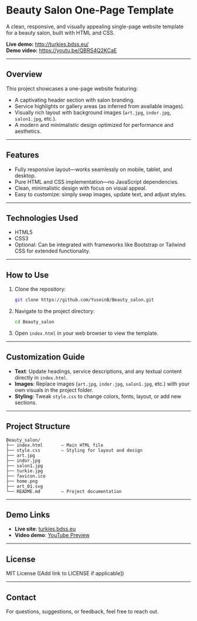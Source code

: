 
# Beauty Salon One‑Page Template

A clean, responsive, and visually appealing single-page website template for a beauty salon, built with HTML and CSS.

**Live demo:** http://turkies.bdss.eu/  
**Demo video:** https://youtu.be/QBRS4Q2KCaE

---

##  Overview

This project showcases a one-page website featuring:

- A captivating header section with salon branding.
- Service highlights or gallery areas (as inferred from available images).
- Visually rich layout with background images (`art.jpg`, `indor.jpg`, `salon1.jpg`, etc.).
- A modern and minimalistic design optimized for performance and aesthetics.

---

##  Features

- Fully responsive layout—works seamlessly on mobile, tablet, and desktop.
- Pure HTML and CSS implementation—no JavaScript dependencies.
- Clean, minimalistic design with focus on visual appeal.
- Easy to customize: simply swap images, update text, and adjust styles.

---

##  Technologies Used

- HTML5
- CSS3
- Optional: Can be integrated with frameworks like Bootstrap or Tailwind CSS for extended functionality.

---

##  How to Use

1. Clone the repository:
   ```bash
   git clone https://github.com/YuseinB/Beauty_salon.git
   ```
2. Navigate to the project directory:
   ```bash
   cd Beauty_salon
   ```
3. Open `index.html` in your web browser to view the template.

---

##  Customization Guide

- **Text**: Update headings, service descriptions, and any textual content directly in `index.html`.
- **Images**: Replace images (`art.jpg`, `indor.jpg`, `salon1.jpg`, etc.) with your own visuals in the project folder.
- **Styling**: Tweak `style.css` to change colors, fonts, layout, or add new sections.

---

##  Project Structure

```
Beauty_salon/
├── index.html       – Main HTML file
├── style.css        – Styling for layout and design
├── art.jpg
├── indor.jpg
├── salon1.jpg
├── turkie.jpg
├── favicon.ico
├── home.png
├── art_01.svg
└── README.md        – Project documentation
```

---

##  Demo Links

- **Live site**: [turkies.bdss.eu](http://turkies.bdss.eu/)  
- **Video demo**: [YouTube Preview](https://youtu.be/QBRS4Q2KCaE)

---

##  License

MIT License ([Add link to LICENSE if applicable])

---

##  Contact

For questions, suggestions, or feedback, feel free to reach out.

